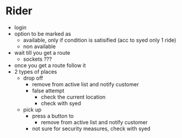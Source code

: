 # Rider

* login
* option to be marked as
    * available, only if condition is satisified (acc to syed only 1 ride)
    * non available
* wait till you get a route
    * sockets ??? 
* once you get a route follow it
* 2 types of places 
    * drop off
        * remove from active list and notify customer
        * false attempt
            * check the current location
            * check with syed
    * pick up
        * press a button to 
            * remove from active list and notify customer
        * not sure for security measures, check with syed






